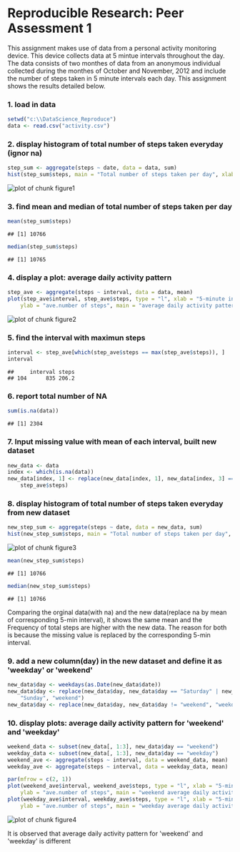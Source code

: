 Reproducible Research: Peer Assessment 1
========================================================
This assignment makes use of data from a personal activity monitoring device. This device collects data at 5 mintue intervals throughout the day. The data consists of two monthes of data from an anonymous individual collected during the monthes of October and November, 2012 and include the number of steps taken in 5 minute intervals each day. This assignment shows the results detailed below.


### 1. load in data

```r
setwd("c:\\DataScience_Reproduce")
data <- read.csv("activity.csv")
```


### 2. display histogram of total number of steps taken everyday (ignor na) 

```r
step_sum <- aggregate(steps ~ date, data = data, sum)
hist(step_sum$steps, main = "Total number of steps taken per day", xlab = "steps")
```

![plot of chunk figure1](figure/figure1.png) 


### 3. find mean and median of total number of steps taken per day

```r
mean(step_sum$steps)
```

```
## [1] 10766
```

```r
median(step_sum$steps)
```

```
## [1] 10765
```


### 4. display a plot: average daily activity pattern 

```r
step_ave <- aggregate(steps ~ interval, data = data, mean)
plot(step_ave$interval, step_ave$steps, type = "l", xlab = "5-minute interval", 
    ylab = "ave.number of steps", main = "average daily activity pattern")
```

![plot of chunk figure2](figure/figure2.png) 


### 5. find the interval with maximun steps

```r
interval <- step_ave[which(step_ave$steps == max(step_ave$steps)), ]
interval
```

```
##     interval steps
## 104      835 206.2
```


### 6. report total number of NA

```r
sum(is.na(data))
```

```
## [1] 2304
```


### 7. Input missing value with mean of each interval, built new dataset

```r
new_data <- data
index <- which(is.na(data))
new_data[index, 1] <- replace(new_data[index, 1], new_data[index, 3] == step_ave$interval, 
    step_ave$steps)
```


### 8. display histogram of total number of steps taken everyday from new dataset

```r
new_step_sum <- aggregate(steps ~ date, data = new_data, sum)
hist(new_step_sum$steps, main = "Total number of steps taken per day", xlab = "steps")
```

![plot of chunk figure3](figure/figure3.png) 

```r
mean(new_step_sum$steps)
```

```
## [1] 10766
```

```r
median(new_step_sum$steps)
```

```
## [1] 10766
```

Comparing the orginal data(with na) and the new data(replace na by mean of corresponding 5-min interval), it shows the same mean and the Frequency of total steps are higher with the new data. The reason for both is because the missing value is replaced by the corresponding 5-min interval.

### 9. add a new column(day) in the new dataset and define it as 'weekday' or 'weekend' 

```r
new_data$day <- weekdays(as.Date(new_data$date))
new_data$day <- replace(new_data$day, new_data$day == "Saturday" | new_data$day == 
    "Sunday", "weekend")
new_data$day <- replace(new_data$day, new_data$day != "weekend", "weekday")
```


### 10. display plots: average daily activity pattern for 'weekend' and 'weekday'

```r
weekend_data <- subset(new_data[, 1:3], new_data$day == "weekend")
weekday_data <- subset(new_data[, 1:3], new_data$day == "weekday")
weekend_ave <- aggregate(steps ~ interval, data = weekend_data, mean)
weekday_ave <- aggregate(steps ~ interval, data = weekday_data, mean)

par(mfrow = c(2, 1))
plot(weekend_ave$interval, weekend_ave$steps, type = "l", xlab = "5-min interval", 
    ylab = "ave.number of steps", main = "weekend average daily activity pattern")
plot(weekday_ave$interval, weekday_ave$steps, type = "l", xlab = "5-min interval", 
    ylab = "ave.number of steps", main = "weekday average daily activity pattern")
```

![plot of chunk figure4](figure/figure4.png) 

It is observed that average daily activity pattern for 'weekend' and 'weekday' is different
